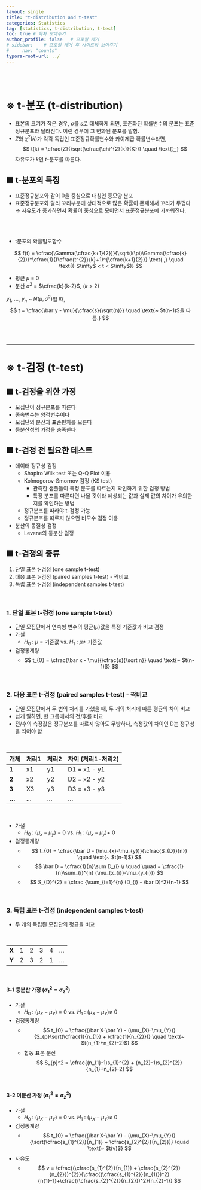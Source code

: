 ```yaml
---
layout: single
title: "t-distribution and t-test"
categories: Statistics
tag: [statistics, t-distribution, t-test]
toc: true # 목차 보여주기
author_profile: false   # 프로필 제거
# sidebar:    # 프로필 제거 후 사이드바 보여주기
#     nav: "counts"
typora-root-url: ../
---
```

<br><br>

# **※ t-분포 (t-distribution)**

- 표본의 크기가 작은 경우, $\sigma$를 $s$로 대체하게 되면, 표준화된 확률변수의 분포는 표준정규분포와 달라진다. 이런 경우에 그 변화된 분포를 말함.
- $Z$와 $\chi^{2}(k)$가 각각 독립인 표준정규확률변수와 카이제곱 확률변수라면,<br>
$$
t(k) = \cfrac{Z}{\sqrt(\cfrac{\chi^{2}(k)}{K})} \quad \text{는}
$$
자유도가 $k$인 $t$-분포를 따른다.

## ■ t-분포의 특징
- 표준정규분포와 같이 0을 중심으로 대칭인 종모양 분포
- 표준정규분포와 달리 꼬리부분에 상대적으로 많은 확률이 존재해서 꼬리가 두껍다<br>
  → 자유도가 증가하면서 확률이 중심으로 모이면서 표준정규분포에 가까워진다.
<br>
<br>

- t분포의 확률밀도함수
  
$$
f(t) = \cfrac{\Gamma(\cfrac{k+1}{2})}{\sqrt(k\pi)\Gamma(\cfrac{k}{2})}*\cfrac{1}{(\cfrac{t^{2}}{k}+1)^{\cfrac{k+1}{2}}} \text{ ,} \quad \text{(-$\infty$ < t < $\infty$)}
$$

- 평균 $\mu$ = 0
- 분산 $\sigma^2$ = $\cfrac{k}{k-2}$, ($k$ > 2)

$y_{1}$, ..., $y_{n}$ ~ $N(\mu, \sigma^{2})$일 때, <br>
$$
t = \cfrac{\bar y - \mu}{\cfrac{s}{\sqrt(n)}} \quad \text{~ $t(n-1)$을 따름.}
$$

<br>
<br>

------

# **※ t-검정 (t-test)**
## ■ t-검정을 위한 가정
- 모집단이 정규분포를 따른다
- 종속변수는 양적변수이다
- 모집단의 분산과 표준편차를 모른다
- 등분산성의 가정을 충족한다

## ■ t-검정 전 필요한 테스트
- 데이터 정규성 검정
    - Shapiro Wilk test 또는 Q-Q Plot 이용
    - Kolmogorov-Smornov 검정 (KS test)
      - 관측한 샘플들이 특정 분포를 따르는지 확인하기 위한 검정 방법
      - 특정 분포를 따른다면 나올 것이라 예상되는 값과 실제 값의 차이가 유의한지를 확인하는 방법
    - 정규분포를 따라야 t-검정 가능
    - 정규분포를 따르지 않으면 비모수 검정 이용
- 분산의 동질성 검정
    - Levene의 등분산 검정

## ■ t-검정의 종류
1. 단일 표본 t-검정 (one sample t-test)
2. 대응 표본 t-검정 (paired samples t-test) - 짝비교
3. 독립 표본 t-검정 (independent samples t-test)

<br>

### 1. 단일 표본 t-검정 (one sample t-test)
- 단일 모집단에서 연속형 변수의 평균($\mu$)값을 특정 기준값과 비교 검정
- 가설
  - $H_{0}$ : $\mu$ = 기준값 vs. $H_{1}$ : $\mu \ne$ 기준값
- 검정통계량
  - $$
    t_{0} = \cfrac{\bar x - \mu}{\cfrac{s}{\sqrt n}} \quad \text{~ $t(n-1)$}
    $$

<br>

### 2. 대응 표본 t-검정 (paired samples t-test) - 짝비교
- 단일 모집단에서 두 번의 처리를 가했을 때, 두 개의 처리에 따른 평균의 차이 비교
- 쉽게 말하면, 한 그룹에서의 전/후를 비교
- 전/후의 측정값은 정규분포를 따르지 않아도 무방하나, 측정값의 차이인 D는 정규성을 띄어야 함

<br>

| **개체** | **처리1** | **처리2** | **차이 (처리1-처리2)** |
|--------|---------|---------|------------------|
| **1**  | x1      | y1      | D1 = x1 - y1     |
| **2**  | x2      | y2      | D2 = x2 - y2     |
| **3**  | X3      | y3      | D3 = x3 - y3     |
| **…**  | …       | …       | …                |

<br>

- 가설
  - $H_{0}$ : $(\mu_{x}-\mu_{y})$ = 0 vs. $H_{1}$ : $(\mu_{x}-\mu_{y}) \ne$ 0
- 검정통계량
  - $$
    t_{0} = \cfrac{\bar D - (\mu_{x}-\mu_{y})}{\cfrac{S_{D}}{n}} \quad \text{~ $t(n-1)$}
    $$
  - $$
    \bar D = \cfrac{1}{n}\sum D_{i} \\
    \quad \quad =  \cfrac{1}{n}\sum_{i}^{n} (\mu_{x_{i}}-\mu_{y_{i}})
    $$
  - $$
    S_{D}^{2} = \cfrac {\sum_{i=1}^{n} (D_{i} - \bar D)^2}{n-1}
    $$

<br>

### 3. 독립 표본 t-검정 (independent samples t-test)
- 두 개의 독립된 모집단의 평균을 비교

<br>

|       |   |   |   |   |   |
|-------|---|---|---|---|---|
| **X** | 1 | 2 | 3 | 4 | … |
| **Y** | 2 | 3 | 2 | 1 | … |

<br>

#### 3-1 등분산 가정 ($\sigma_{1}^{2} = \sigma_{2}^{2}$)

- 가설
  - $H_{0}$ : $(\mu_{X}-\mu_{Y})$ = 0 vs. $H_{1}$ : $(\mu_{X}-\mu_{Y}) \ne$ 0
- 검정통계량
  - $$
    t_{0} = \cfrac{(\bar X-\bar Y) - (\mu_{X}-\mu_{Y})}{S_{p}\sqrt(\cfrac{1}{n_{1}} + \cfrac{1}{n_{2}})} \quad \text{~ $t(n_{1}+n_{2}-2)$}
    $$
  - 합동 표본 분산
    $$
    S_{p}^2 = \cfrac{(n_{1}-1)s_{1}^{2} + (n_{2}-1)s_{2}^{2}}{n_{1}+n_{2}-2}
    $$
<br>

#### 3-2 이분산 가정 ($\sigma_{1}^{2} \ne \sigma_{2}^{2}$)

- 가설
  - $H_{0}$ : $(\mu_{X}-\mu_{Y})$ = 0 vs. $H_{1}$ : $(\mu_{X}-\mu_{Y}) \ne$ 0
- 검정통계량
  - $$
    t_{0} = \cfrac{(\bar X-\bar Y) - (\mu_{X}-\mu_{Y})}{\sqrt(\cfrac{s_{1}^{2}}{n_{1}} + \cfrac{s_{2}^{2}}{n_{2}})} \quad \text{~ $t(v)$}
    $$
- 자유도
  - $$
    v = \cfrac{(\cfrac{s_{1}^{2}}{n_{1}} + \cfrac{s_{2}^{2}}{n_{2}})^{2}}{\cfrac{(\cfrac{s_{1}^{2}}{n_{1}})^2}{n{1}-1}+\cfrac{(\cfrac{s_{2}^{2}}{n_{2}})^2}{n_{2}-1}}
    $$